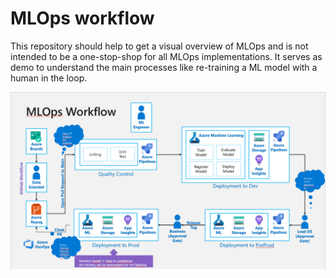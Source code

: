 # MLOps workflow

This repository should help to get a visual overview of MLOps and is not intended to be a one-stop-shop for all MLOps implementations. It serves as demo to understand the main processes like re-training a ML model with a human in the loop.

![MLOps cycle](workflow.png)

